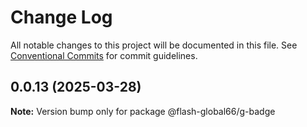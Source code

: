 # Change Log

All notable changes to this project will be documented in this file.
See [Conventional Commits](https://conventionalcommits.org) for commit guidelines.

## 0.0.13 (2025-03-28)

**Note:** Version bump only for package @flash-global66/g-badge

